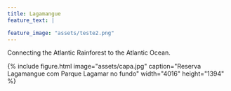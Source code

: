 ```yaml
---
title: Lagamangue
feature_text: |

feature_image: "assets/teste2.png"
---  
```

  
Connecting the Atlantic Rainforest to the Atlantic Ocean.


{% include figure.html image="assets/capa.jpg" caption="Reserva Lagamangue com Parque Lagamar no fundo" width="4016" height="1394" %}
